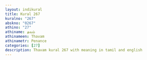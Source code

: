 ```yaml
---
layout: indikural
title: Kural 267
kuralno: "267"
abskno: "0267"
athino: "27"
athiname: தவம்
athinameen: Thavam
athinametr: Penance
categories: [27]
description: Thavam kural 267 with meaning in tamil and english 
---
```


